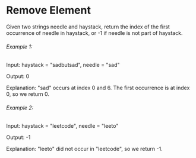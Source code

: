 # Remove Element

Given two strings needle and haystack, return the index of the first occurrence
of needle in haystack, or -1 if needle is not part of haystack.

###### Example 1:

Input: haystack = "sadbutsad", needle = "sad"

Output: 0

Explanation: "sad" occurs at index 0 and 6. The first occurrence is at index 0,
so we return 0.

###### Example 2:

Input: haystack = "leetcode", needle = "leeto"

Output: -1

Explanation: "leeto" did not occur in "leetcode", so we return -1.
